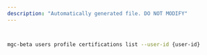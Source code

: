 ```yaml
---
description: "Automatically generated file. DO NOT MODIFY"
---
```


```bash


mgc-beta users profile certifications list --user-id {user-id}

```